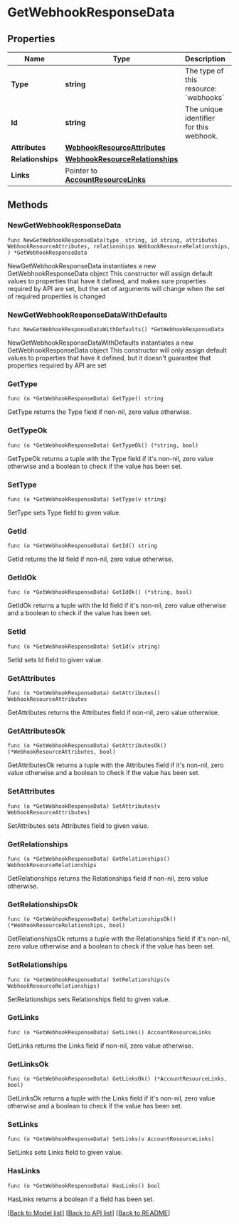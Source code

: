 # GetWebhookResponseData

## Properties

Name | Type | Description | Notes
------------ | ------------- | ------------- | -------------
**Type** | **string** | The type of this resource: &#x60;webhooks&#x60; | 
**Id** | **string** | The unique identifier for this webhook.  | 
**Attributes** | [**WebhookResourceAttributes**](WebhookResourceAttributes.md) |  | 
**Relationships** | [**WebhookResourceRelationships**](WebhookResourceRelationships.md) |  | 
**Links** | Pointer to [**AccountResourceLinks**](AccountResourceLinks.md) |  | [optional] 

## Methods

### NewGetWebhookResponseData

`func NewGetWebhookResponseData(type_ string, id string, attributes WebhookResourceAttributes, relationships WebhookResourceRelationships, ) *GetWebhookResponseData`

NewGetWebhookResponseData instantiates a new GetWebhookResponseData object
This constructor will assign default values to properties that have it defined,
and makes sure properties required by API are set, but the set of arguments
will change when the set of required properties is changed

### NewGetWebhookResponseDataWithDefaults

`func NewGetWebhookResponseDataWithDefaults() *GetWebhookResponseData`

NewGetWebhookResponseDataWithDefaults instantiates a new GetWebhookResponseData object
This constructor will only assign default values to properties that have it defined,
but it doesn't guarantee that properties required by API are set

### GetType

`func (o *GetWebhookResponseData) GetType() string`

GetType returns the Type field if non-nil, zero value otherwise.

### GetTypeOk

`func (o *GetWebhookResponseData) GetTypeOk() (*string, bool)`

GetTypeOk returns a tuple with the Type field if it's non-nil, zero value otherwise
and a boolean to check if the value has been set.

### SetType

`func (o *GetWebhookResponseData) SetType(v string)`

SetType sets Type field to given value.


### GetId

`func (o *GetWebhookResponseData) GetId() string`

GetId returns the Id field if non-nil, zero value otherwise.

### GetIdOk

`func (o *GetWebhookResponseData) GetIdOk() (*string, bool)`

GetIdOk returns a tuple with the Id field if it's non-nil, zero value otherwise
and a boolean to check if the value has been set.

### SetId

`func (o *GetWebhookResponseData) SetId(v string)`

SetId sets Id field to given value.


### GetAttributes

`func (o *GetWebhookResponseData) GetAttributes() WebhookResourceAttributes`

GetAttributes returns the Attributes field if non-nil, zero value otherwise.

### GetAttributesOk

`func (o *GetWebhookResponseData) GetAttributesOk() (*WebhookResourceAttributes, bool)`

GetAttributesOk returns a tuple with the Attributes field if it's non-nil, zero value otherwise
and a boolean to check if the value has been set.

### SetAttributes

`func (o *GetWebhookResponseData) SetAttributes(v WebhookResourceAttributes)`

SetAttributes sets Attributes field to given value.


### GetRelationships

`func (o *GetWebhookResponseData) GetRelationships() WebhookResourceRelationships`

GetRelationships returns the Relationships field if non-nil, zero value otherwise.

### GetRelationshipsOk

`func (o *GetWebhookResponseData) GetRelationshipsOk() (*WebhookResourceRelationships, bool)`

GetRelationshipsOk returns a tuple with the Relationships field if it's non-nil, zero value otherwise
and a boolean to check if the value has been set.

### SetRelationships

`func (o *GetWebhookResponseData) SetRelationships(v WebhookResourceRelationships)`

SetRelationships sets Relationships field to given value.


### GetLinks

`func (o *GetWebhookResponseData) GetLinks() AccountResourceLinks`

GetLinks returns the Links field if non-nil, zero value otherwise.

### GetLinksOk

`func (o *GetWebhookResponseData) GetLinksOk() (*AccountResourceLinks, bool)`

GetLinksOk returns a tuple with the Links field if it's non-nil, zero value otherwise
and a boolean to check if the value has been set.

### SetLinks

`func (o *GetWebhookResponseData) SetLinks(v AccountResourceLinks)`

SetLinks sets Links field to given value.

### HasLinks

`func (o *GetWebhookResponseData) HasLinks() bool`

HasLinks returns a boolean if a field has been set.


[[Back to Model list]](../README.md#documentation-for-models) [[Back to API list]](../README.md#documentation-for-api-endpoints) [[Back to README]](../README.md)


